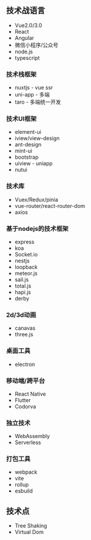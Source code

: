 ## 技术战语言
+ Vue2.0/3.0
+ React
+ Angular
+ 微信小程序/公众号
+ node.js
+ typescript

### 技术栈框架
+ nuxtjs - vue ssr
+ uni-app - 多端
+ taro - 多端统一开发

### 技术UI框架
+ element-ui
+ iview/view-design
+ ant-design
+ mint-ui
+ bootstrap
+ uiview - uniapp
+ nutui

### 技术库
+ Vuex/Redux/pinia
+ vue-router/react-router-dom
+ axios

### 基于nodejs的技术框架
  + express
  + koa
  + Socket.io
  + nestjs
  + loopback
  + meteor.js
  + sail.js
  + total.js
  + hapi.js
  + derby

### 2d/3d动画
+ canavas
+ three.js

### 桌面工具
+ electron

### 移动端/跨平台
+ React Native
+ Flutter
+ Codorva

### 独立技术
+ WebAssembly
+ Serverless

### 打包工具
+ webpack
+ vite
+ rollup
+ esbuild

## 技术点
+ Tree Shaking
+ Virtual Dom

